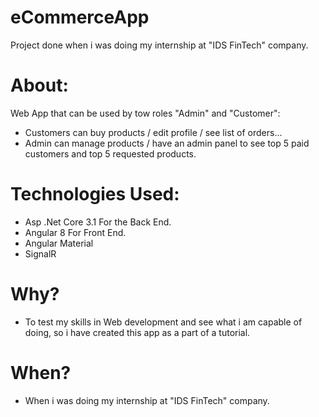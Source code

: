# eCommerceApp
Project done when i was doing my internship at "IDS FinTech" company.

# About:
Web App that can be used by tow roles "Admin" and "Customer":
- Customers can buy products / edit profile / see list of orders...
- Admin can manage products / have an admin panel to see top 5 paid customers and top 5 requested products.

# Technologies Used:

- Asp .Net Core 3.1 For the Back End.
- Angular 8 For Front End.
- Angular Material
- SignalR

# Why?

- To test my skills in Web development and see what i am capable of doing, so i have created this app as a part of a tutorial.

# When?

- When i was doing my internship at "IDS FinTech" company.

